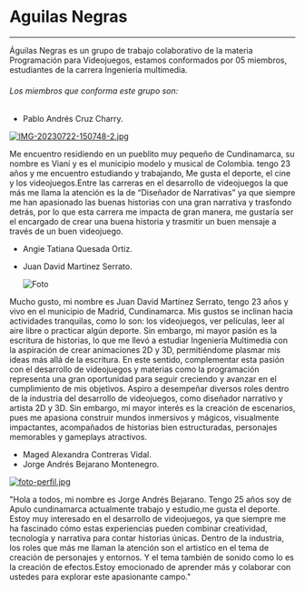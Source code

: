 # Aguilas Negras 
---
Águilas Negras es un grupo de trabajo colaborativo de la materia Programación para Videojuegos, estamos conformados por 05 miembros, estudiantes de la carrera Ingeniería multimedia.

###### Los miembros que conforma este grupo son:
- Pablo Andrés Cruz Charry.


[![IMG-20230722-150748-2.jpg](https://i.postimg.cc/GpDwbF8v/IMG-20230722-150748-2.jpg)](https://postimg.cc/7CqQVTNL)


Me encuentro residiendo en un pueblito muy pequeño de Cundinamarca, su nombre es Vianí y es el municipio modelo y musical de Colombia. tengo 23 años y me encuentro estudiando y trabajando, Me gusta el deporte, el cine y los videojuegos.Entre las carreras en el desarrollo de videojuegos la que más me llama la atención es la de “Diseñador de Narrativas” ya que siempre me han apasionado las buenas historias con una gran narrativa y trasfondo detrás, por lo que esta carrera me impacta de gran manera, me gustaría ser el encargado de crear una buena historia y trasmitir un buen mensaje a través de un buen videojuego.

- Angie Tatiana Quesada Ortiz. 
- Juan David Martinez Serrato.

  ![Foto](https://i.postimg.cc/0jm2vkcL/upscalemedia-transformed.jpg)

Mucho gusto, mi nombre es Juan David Martínez Serrato, tengo 23 años y vivo en el municipio de Madrid, Cundinamarca. Mis gustos se inclinan hacia actividades tranquilas, como lo son: los videojuegos, ver películas, leer al aire libre o practicar algún deporte. Sin embargo, mi mayor pasión es la escritura de historias, lo que me llevó a estudiar Ingeniería Multimedia con la aspiración de crear animaciones 2D y 3D, permitiéndome plasmar mis ideas más allá de la escritura.
En este sentido, complementar esta pasión con el desarrollo de videojuegos y materias como la programación representa una gran oportunidad para seguir creciendo y avanzar en el cumplimiento de mis objetivos. Aspiro a desempeñar diversos roles dentro de la industria del desarrollo de videojuegos, como diseñador narrativo y artista 2D y 3D. Sin embargo, mi mayor interés es la creación de escenarios, pues me apasiona construir mundos inmersivos y mágicos, visualmente impactantes, acompañados de historias bien estructuradas, personajes memorables y gameplays atractivos.

- Maged Alexandra Contreras Vidal. 
- Jorge Andrés Bejarano Montenegro.

[![foto-perfil.jpg](https://i.postimg.cc/L5hrrZjc/foto-perfil.jpg)](https://postimg.cc/WqLWZzW8)
  
"Hola a todos, mi nombre es Jorge Andrés Bejarano. Tengo 25 años soy de Apulo cundinamarca actualmente trabajo y estudio,me gusta el deporte. Estoy muy interesado en el desarrollo de videojuegos, ya que siempre me ha fascinado cómo estas experiencias pueden combinar creatividad, tecnología y narrativa para contar historias únicas. Dentro de la industria, los roles que más me llaman la atención son el artistico en el tema de creación de personajes y entornos. Y el tema también de sonido como lo es la creación de efectos.Estoy emocionado de aprender más y colaborar con ustedes para explorar este apasionante campo."

